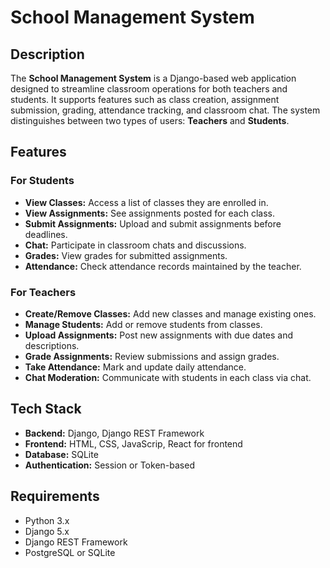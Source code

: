 <!DOCTYPE html>
<html lang="en">
<head>
    <meta charset="UTF-8">
    <meta name="viewport" content="width=device-width, initial-scale=1.0">

</head>
<body>
    <h1>School Management System</h1>
    <h2>Description</h2>
    <p>
        The <strong>School Management System</strong> is a Django-based web application designed to streamline classroom operations for both teachers and students. It supports features such as class creation, assignment submission, grading, attendance tracking, and classroom chat. The system distinguishes between two types of users: <strong>Teachers</strong> and <strong>Students</strong>.
    </p>
    <h2>Features</h2>
    <h3>For Students</h3>
    <ul>
        <li><strong>View Classes:</strong> Access a list of classes they are enrolled in.</li>
        <li><strong>View Assignments:</strong> See assignments posted for each class.</li>
        <li><strong>Submit Assignments:</strong> Upload and submit assignments before deadlines.</li>
        <li><strong>Chat:</strong> Participate in classroom chats and discussions.</li>
        <li><strong>Grades:</strong> View grades for submitted assignments.</li>
        <li><strong>Attendance:</strong> Check attendance records maintained by the teacher.</li>
    </ul>
    <h3>For Teachers</h3>
    <ul>
        <li><strong>Create/Remove Classes:</strong> Add new classes and manage existing ones.</li>
        <li><strong>Manage Students:</strong> Add or remove students from classes.</li>
        <li><strong>Upload Assignments:</strong> Post new assignments with due dates and descriptions.</li>
        <li><strong>Grade Assignments:</strong> Review submissions and assign grades.</li>
        <li><strong>Take Attendance:</strong> Mark and update daily attendance.</li>
        <li><strong>Chat Moderation:</strong> Communicate with students in each class via chat.</li>
    </ul>
    <h2>Tech Stack</h2>
    <ul>
        <li><strong>Backend:</strong> Django, Django REST Framework</li>
        <li><strong>Frontend:</strong> HTML, CSS, JavaScrip, React for frontend</li>
        <li><strong>Database:</strong> SQLite</li>
        <li><strong>Authentication:</strong> Session or Token-based</li>
    </ul>
    <h2>Requirements</h2>
    <ul>
        <li>Python 3.x</li>
        <li>Django 5.x</li>
        <li>Django REST Framework</li>
        <li>PostgreSQL or SQLite</li>
    </ul>
